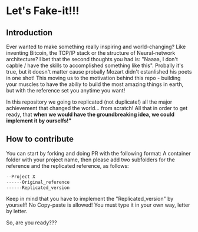 # Let's Fake-it!!!


## Introduction

Ever wanted to make something really inspiring and world-changing? Like inventing Bitcoin, the TCP/IP stack or the structure of Neural-network architecture?
I bet that the second thoughts you had is: "Naaaa, I don't capble / have the skills to accomplished something like this".
Probally it's true, but it doesn't matter cause probally Mozart didn't estanlished his poets in one shot!
This moving us to the motivation behind this repo -  building your muscles to have the abiliy to build the most amazing things in earth, but with the reference set you anytime you want!

In this repository we going to replicated (not duplicate!) all the major achievement that changed the world... from scratch!
All that in order to get ready, that **when we would have the groundbreaking idea, we could implement it by ourselfs!"** 

## How to contribute

You can start by forking and doing PR with the following format:
A container folder with your project name, then please add two subfolders for the reference and the replicated reference, as follows:

```javascript
--Project X
------Original_reference
------Replicated_version
```

Keep in mind that you have to implement the "Replicated_version" by yourself! No Copy-paste is allowed!
You must type it in your own way, letter by letter.

So, are you ready???


